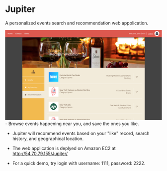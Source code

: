 # Jupiter

A personalized events search and recommendation web appplication.

<img src="https://github.com/Ruian-Li/Jupiter-Events-Search-And-Recommendation/blob/master/Demo.png">
- Browse events happening near you, and save the ones you like.

- Jupiter will recommend events based on your "like" record, search history, and geographical location.

- The web application is deplyed on Amazon EC2 at http://54.70.79.155/Jupiter/

- For a quick demo, try login with username: 1111, password: 2222.
